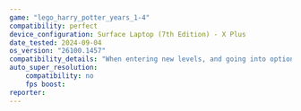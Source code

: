 ```yaml
---
game: "lego_harry_potter_years_1-4"
compatibility: perfect
device_configuration: Surface Laptop (7th Edition) - X Plus
date_tested: 2024-09-04
os_version: "26100.1457"
compatibility_details: "When entering new levels, and going into options menu, you can't move around it. To fix this simply alt+tab to another window and go back to the game and you're ready to go."
auto_super_resolution:
    compatibility: no
    fps boost: 
reporter: 
---
```

